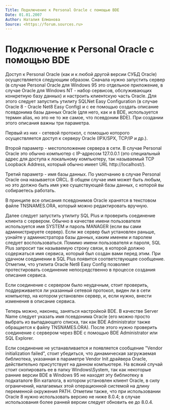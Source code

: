 ```yaml
---
Title: Подключение к Personal Oracle с помощью BDE
Date: 01.01.2007
Author: Наталия Елманова
Source: <https://forum.sources.ru>
---
```



Подключение к Personal Oracle с помощью BDE
===========================================

Доступ к Personаl Oracle (как и к любой другой версии СУБД Oracle)
осуществляется следующим образом. Сначала нужно запустить сервер (в
случае Personal Oracle для Windows 95 это отдельное приложение, в случае
Oracle для Windows NT - набор сервисов, обслуживающих конкретную базу
данных) и настроить клиентскую часть Oracle. Для этого следует запустить
утилиту SQLNet Easy Configuration (в случае Oracle 8 - Oracle Net8 Easy
Config) и с ее помощью создать описание псевдонима базы данных Oracle
(для него, как и в BDE, используется термин alias, но это не то же
самое, что псевдоним BDE). При создании этого описания важны три
параметра.

Первый из них - сетевой протокол, с помощью которого осуществляется
доступ к серверу Oracle (IPX/SPX, TCP/IP и др.).

Второй параметр - местоположение сервера в сети.
В случае Personal Oracle это обычно компьютер с IP-адресом 127.0.0.1
(это специальный адрес для доступа к локальному компьютеру,
так называемый TCP Loopback Address, который
обычно имеет URL http://localhost/).

Третий параметр - имя базы данных.
По умолчанию в случае Personal Oracle она называется ORCL. В общем
случае имя может быть любым, но это должно быть имя уже существующей
базы данных, с которой вы собираетесь работать.

В принципе все описания псевдонимов Oracle хранятся в текстовом файле
TNSNAMES.ORA, который можно редактировать вручную.

Далее следует запустить утилиту SQL Plus и проверить соединение клиента
с сервером. Обычно в качестве имени пользователя используется имя SYSTEM
и пароль MANAGER (если вы сами администрируете сервер). Если же сервер
был установлен раньше, узнайте у администратора базы данных, каким
именем и паролем следует воспользоваться. Помимо имени пользователя и
пароля, SQL Plus запросит так называемую строку связи, в которой должно
содержаться имя сервиса, который был создан вами перед этим. При удачном
соединении в SQL Plus появится соответствующее сообщение. Отметим, что
утилита Oracle Net8 Easy Config позволяет протестировать соединение
непосредственно в процессе создания описания сервиса.

Если соединение с сервером было неудачным, стоит проверить,
поддерживается ли указанный сетевой протокол, виден ли в сети компьютер,
на котором установлен сервер, и, если нужно, внести изменения в описание
сервиса.

Теперь можно, наконец, заняться настройкой BDE. В качестве Server Name
следует указать имя псевдонима Oracle (его можно просто выбрать из
выпадающего списка, так как BDE Administrator также обращается к файлу
TNSNAMES.ORA). После этого нужно проверить соединение с сервером через
BDE с помощью BDE Administrator или SQL Explorer.

Если соединение не устанавливается и появляется сообщение "Vendor
initialization failed", стоит убедиться, что динамическая загружаемая
библиотека, указанная в параметре Vendor Init драйвера Oracle,
действительно присутствует на данном компьютере. На всякий случай стоит
скопировать ее в папку Windows\\System, так как некоторые ранние версии
BDE в Windows 95 не находят эту библиотеку в подкаталоге Bin каталога, в
котором установлен клиент Oracle, в силу ограничений, налагаемых этой
операционной системой на длину переменной окружения PATH. Отметим также,
что при использовании Oracle 8 нужно использовать версию не ниже 8.0.4;
в случае использования более ранней версии следует обновить ее до 8.0.4.


